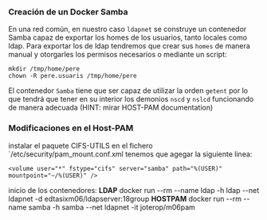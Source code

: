 ### Creación de un Docker Samba

En una red común, en nuestro caso `ldapnet` se construye un contenedor Samba capaz de exportar los homes de los usuarios,
tanto locales como ldap.
Para exportar los de ldap tendremos que crear sus `homes` de manera manual y otorgarles los permisos necesarios o mediante un script:
```
mkdir /tmp/home/pere
chown -R pere.usuaris /tmp/home/pere

```
El contenedor `Samba` tiene que ser capaz de utilizar la orden `getent` por lo que tendrá que tener en su interior los demonios
`nscd` y `nslcd` funcionando de manera adecuada (HINT: mirar HOST-PAM documentation)

### Modificaciones en el Host-PAM

instalar el paquete CIFS-UTILS
en el fichero `/etc/security/pam_mount.conf.xml tenemos que agegar la siguiente linea:

```
<volume user="*" fstype="cifs" server="samba" path="%(USER)"  mountpoint="~/%(USER)" />

```
inicio de los contenedores:
**LDAP** docker run --rm --name ldap -h ldap --net ldapnet -d edtasixm06/ldapserver:18group
**HOSTPAM** docker run --rm --name samba -h samba --net ldapnet -it joterop/m06pam 



